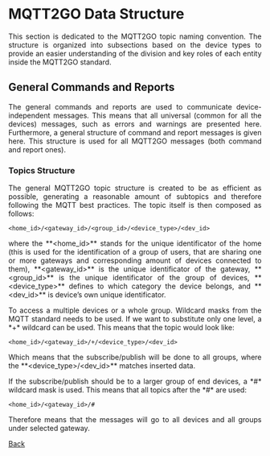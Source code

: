
# MQTT2GO Data Structure
<p align="justify">
This section is dedicated to the MQTT2GO topic naming convention. The structure is organized into subsections based on the device types to provide an easier understanding of the division and key roles of each entity inside the MQTT2GO standard.
</p>

## General Commands and Reports
<p align="justify">
The general commands and reports are used to communicate device-independent messages. This means that all universal (common for all the devices) messages, such as errors and warnings are presented here. Furthermore, a general structure of command and report messages is given here. This structure is used for all MQTT2GO messages (both command and report ones).
</p>

### Topics Structure
<p align="justify">
The general MQTT2GO topic structure is created to be as efficient as possible, generating a reasonable amount of subtopics and therefore following the MQTT best practices. The topic itself is then composed as follows:
</p>

```
<home_id>/<gateway_id>/<group_id>/<device_type>/<dev_id>
```

<p align="justify">
where the **&lt;home_id&gt;** stands for the unique identificator of the home (this is used for the identification of a group of users, that are sharing one or more gateways and corresponding amount of devices connected to them),
**&lt;gateway_id&gt;** is the unique identificator of the gateway,
**&lt;group_id&gt;** is the unique identificator of the group of devices,
**&lt;device_type&gt;** defines to which category the device belongs,
and **&lt;dev_id&gt;** is device’s own unique identificator.
</p>

<p align="justify">
To access a multiple devices or a whole group. Wildcard masks from the MQTT standard needs to be used. If we want to substitute only one level, a *+* wildcard can be used. This means that the topic would look like:
</p>

```
<home_id>/<gateway_id>/+/<device_type>/<dev_id>
```

<p align="justify">
Which means that the subscribe/publish will be done to all groups, where the **&lt;device_type&gt;/&lt;dev_id&gt;** matches inserted data.
</p>

<p align="justify">
If the subscribe/publish should be to a larger group of end devices, a *&#35;* wildcard mask is used. This means that all topics after the *&#35;* are used:
</p>

```
<home_id>/<gateway_id>/#
```

<p align="justify">
Therefore means that the messages will go to all devices and all groups under selected gateway.
</p>

[Back](./)
